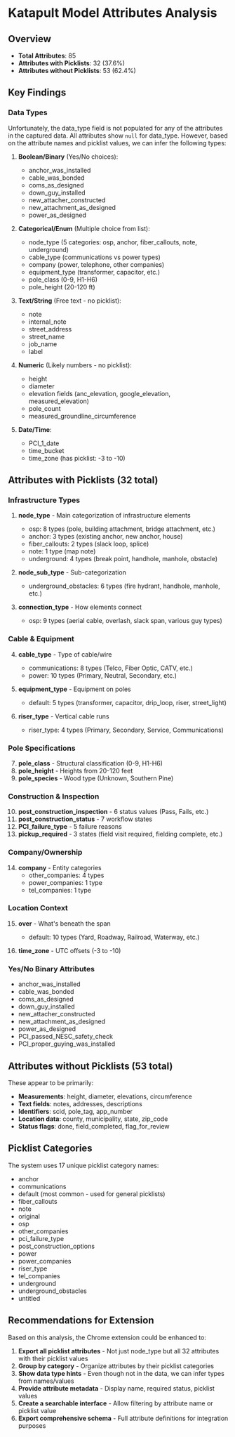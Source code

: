 # Katapult Model Attributes Analysis

## Overview
- **Total Attributes**: 85
- **Attributes with Picklists**: 32 (37.6%)
- **Attributes without Picklists**: 53 (62.4%)

## Key Findings

### Data Types
Unfortunately, the data_type field is not populated for any of the attributes in the captured data. All attributes show `null` for data_type. However, based on the attribute names and picklist values, we can infer the following types:

1. **Boolean/Binary** (Yes/No choices):
   - anchor_was_installed
   - cable_was_bonded
   - coms_as_designed
   - down_guy_installed
   - new_attacher_constructed
   - new_attachment_as_designed
   - power_as_designed

2. **Categorical/Enum** (Multiple choice from list):
   - node_type (5 categories: osp, anchor, fiber_callouts, note, underground)
   - cable_type (communications vs power types)
   - company (power, telephone, other companies)
   - equipment_type (transformer, capacitor, etc.)
   - pole_class (0-9, H1-H6)
   - pole_height (20-120 ft)

3. **Text/String** (Free text - no picklist):
   - note
   - internal_note
   - street_address
   - street_name
   - job_name
   - label

4. **Numeric** (Likely numbers - no picklist):
   - height
   - diameter
   - elevation fields (anc_elevation, google_elevation, measured_elevation)
   - pole_count
   - measured_groundline_circumference

5. **Date/Time**:
   - PCI_1_date
   - time_bucket
   - time_zone (has picklist: -3 to -10)

## Attributes with Picklists (32 total)

### Infrastructure Types
1. **node_type** - Main categorization of infrastructure elements
   - osp: 8 types (pole, building attachment, bridge attachment, etc.)
   - anchor: 3 types (existing anchor, new anchor, house)
   - fiber_callouts: 2 types (slack loop, splice)
   - note: 1 type (map note)
   - underground: 4 types (break point, handhole, manhole, obstacle)

2. **node_sub_type** - Sub-categorization
   - underground_obstacles: 6 types (fire hydrant, handhole, manhole, etc.)

3. **connection_type** - How elements connect
   - osp: 9 types (aerial cable, overlash, slack span, various guy types)

### Cable & Equipment
4. **cable_type** - Type of cable/wire
   - communications: 8 types (Telco, Fiber Optic, CATV, etc.)
   - power: 10 types (Primary, Neutral, Secondary, etc.)

5. **equipment_type** - Equipment on poles
   - default: 5 types (transformer, capacitor, drip_loop, riser, street_light)

6. **riser_type** - Vertical cable runs
   - riser_type: 4 types (Primary, Secondary, Service, Communications)

### Pole Specifications
7. **pole_class** - Structural classification (0-9, H1-H6)
8. **pole_height** - Heights from 20-120 feet
9. **pole_species** - Wood type (Unknown, Southern Pine)

### Construction & Inspection
10. **post_construction_inspection** - 6 status values (Pass, Fails, etc.)
11. **post_construction_status** - 7 workflow states
12. **PCI_failure_type** - 5 failure reasons
13. **pickup_required** - 3 states (field visit required, fielding complete, etc.)

### Company/Ownership
14. **company** - Entity categories
    - other_companies: 4 types
    - power_companies: 1 type
    - tel_companies: 1 type

### Location Context
15. **over** - What's beneath the span
    - default: 10 types (Yard, Roadway, Railroad, Waterway, etc.)

16. **time_zone** - UTC offsets (-3 to -10)

### Yes/No Binary Attributes
- anchor_was_installed
- cable_was_bonded
- coms_as_designed
- down_guy_installed
- new_attacher_constructed
- new_attachment_as_designed
- power_as_designed
- PCI_passed_NESC_safety_check
- PCI_proper_guying_was_installed

## Attributes without Picklists (53 total)

These appear to be primarily:
- **Measurements**: height, diameter, elevations, circumference
- **Text fields**: notes, addresses, descriptions
- **Identifiers**: scid, pole_tag, app_number
- **Location data**: county, municipality, state, zip_code
- **Status flags**: done, field_completed, flag_for_review

## Picklist Categories

The system uses 17 unique picklist category names:
- anchor
- communications
- default (most common - used for general picklists)
- fiber_callouts
- note
- original
- osp
- other_companies
- pci_failure_type
- post_construction_options
- power
- power_companies
- riser_type
- tel_companies
- underground
- underground_obstacles
- untitled

## Recommendations for Extension

Based on this analysis, the Chrome extension could be enhanced to:

1. **Export all picklist attributes** - Not just node_type but all 32 attributes with their picklist values
2. **Group by category** - Organize attributes by their picklist categories
3. **Show data type hints** - Even though not in the data, we can infer types from names/values
4. **Provide attribute metadata** - Display name, required status, picklist values
5. **Create a searchable interface** - Allow filtering by attribute name or picklist value
6. **Export comprehensive schema** - Full attribute definitions for integration purposes